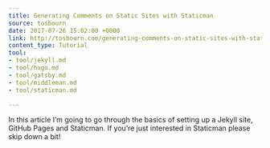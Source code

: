 ```yaml
---
title: Generating Comments on Static Sites with Staticman
source: tosbourn
date: 2017-07-26 15:02:00 +0000
link: http://tosbourn.com/generating-comments-on-static-sites-with-staticman/
content_type: Tutorial
tool:
- tool/jekyll.md
- tool/hugo.md
- tool/gatsby.md
- tool/middleman.md
- tool/staticman.md

---
```

In this article I’m going to go through the basics of setting up a Jekyll site, GitHub Pages and Staticman. If you’re just interested in Staticman please skip down a bit!




